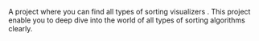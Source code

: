 A project where you can find all types of sorting visualizers .
This project enable you to deep dive into the world of all types of sorting algorithms clearly. 


